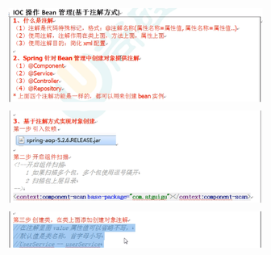 ![image-20220103224927858](MarkDownImages/readme.assets/image-20220103224927858.png)

![image-20220103231124433](MarkDownImages/readme.assets/image-20220103231124433.png)

![image-20220103232249485](MarkDownImages/readme.assets/image-20220103232249485-16412233707231.png)